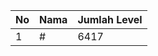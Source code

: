 | No | Nama            | Jumlah Level |
|----|-----------------|--------------|
| 1  | #    |    6417        |
